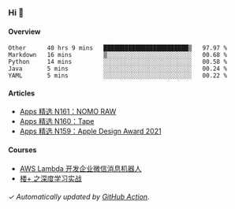 ### Hi 👋

#### Overview

<!--START_SECTION:waka-->
```text
Other      40 hrs 9 mins   ████████████████████████▒   97.97 % 
Markdown   16 mins         ▒░░░░░░░░░░░░░░░░░░░░░░░░   00.68 % 
Python     14 mins         ░░░░░░░░░░░░░░░░░░░░░░░░░   00.58 % 
Java       5 mins          ░░░░░░░░░░░░░░░░░░░░░░░░░   00.24 % 
YAML       5 mins          ░░░░░░░░░░░░░░░░░░░░░░░░░   00.22 % 
```
<!--END_SECTION:waka-->

#### Articles

<!-- BLOG:START -->
- [Apps 精选 N161：NOMO RAW](https://huhuhang.com/post/product-hunt/product-hunt-n161)
- [Apps 精选 N160：Tape](https://huhuhang.com/post/product-hunt/product-hunt-n160)
- [Apps 精选 N159：Apple Design Award 2021](https://huhuhang.com/post/product-hunt/product-hunt-n159)
<!-- BLOG:END -->

#### Courses

<!-- SYL:START -->
- [AWS Lambda 开发企业微信消息机器人](https://lanqiao.cn/courses/2868)
- [楼+ 之深度学习实战](https://lanqiao.cn/courses/2617)
<!-- SYL:END -->

###### ✓ Automatically updated by [GitHub Action](https://github.com/huhuhang/huhuhang/actions).
